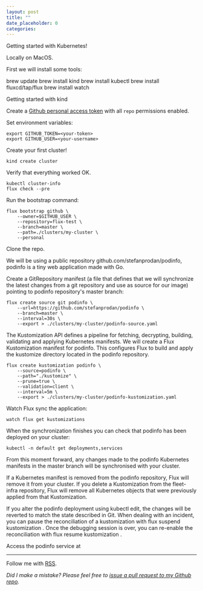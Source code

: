 ```yaml
---
layout: post
title: ""
date_placeholder: 0
categories:
---
```


Getting started with Kubernetes!

Locally on MacOS.

First we will install some tools:

brew update
brew install kind
brew install kubectl
brew install fluxcd/tap/flux
brew install watch

Getting started with kind

Create a [Github personal access token](https://docs.github.com/en/github/authenticating-to-github/creating-a-personal-access-token) with all `repo` permissions enabled.

Set environment variables:

    export GITHUB_TOKEN=<your-token>
    export GITHUB_USER=<your-username>

Create your first cluster!

    kind create cluster

Verify that everything worked OK.

    kubectl cluster-info
    flux check --pre

Run the bootstrap command:

    flux bootstrap github \
        --owner=$GITHUB_USER \
        --repository=flux-test \
        --branch=master \
        --path=./clusters/my-cluster \
        --personal

Clone the repo.

We will be using a public repository github.com/stefanprodan/podinfo, podinfo is a tiny web application made with Go.

Create a GitRepository manifest (a file that defines that we will synchronize the latest changes from a git repository and use as source for our image) pointing to podinfo repository's master branch:

    flux create source git podinfo \
        --url=https://github.com/stefanprodan/podinfo \
        --branch=master \
        --interval=30s \
        --export > ./clusters/my-cluster/podinfo-source.yaml

The Kustomization API defines a pipeline for fetching, decrypting, building, validating and applying Kubernetes manifests.
We will create a Flux Kustomization manifest for podinfo. This configures Flux to build and apply the kustomize directory located in the podinfo repository.

    flux create kustomization podinfo \
        --source=podinfo \
        --path="./kustomize" \
        --prune=true \
        --validation=client \
        --interval=5m \
        --export > ./clusters/my-cluster/podinfo-kustomization.yaml

Watch Flux sync the application:

    watch flux get kustomizations

When the synchronization finishes you can check that podinfo has been deployed on your cluster:

    kubectl -n default get deployments,services

From this moment forward, any changes made to the podinfo Kubernetes manifests in the master branch will be synchronised with your cluster.

If a Kubernetes manifest is removed from the podinfo repository, Flux will remove it from your cluster. If you delete a Kustomization from the fleet-infra repository, Flux will remove all Kubernetes objects that were previously applied from that Kustomization.

If you alter the podinfo deployment using kubectl edit, the changes will be reverted to match the state described in Git. When dealing with an incident, you can pause the reconciliation of a kustomization with flux suspend kustomization <name>. Once the debugging session is over, you can re-enable the reconciliation with flux resume kustomization <name>.

Access the podinfo service at

---

Follow me with [RSS](https://sundin.github.io/feed.xml).

_Did I make a mistake? Please feel free to [issue a pull request to my Github repo](https://github.com/Sundin/sundin.github.io)._
